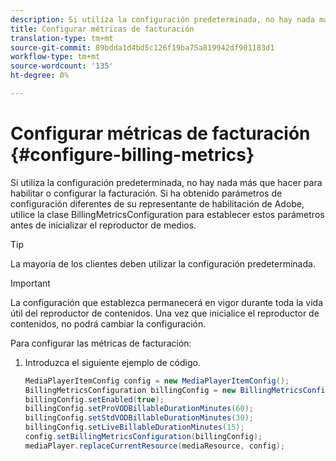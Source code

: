 ```yaml
---
description: Si utiliza la configuración predeterminada, no hay nada más que hacer para habilitar o configurar la facturación. Si ha obtenido parámetros de configuración diferentes de su representante de habilitación de Adobe, utilice la clase BillingMetricsConfiguration para establecer estos parámetros antes de inicializar el reproductor de medios.
title: Configurar métricas de facturación
translation-type: tm+mt
source-git-commit: 89bdda1d4bd5c126f19ba75a819942df901183d1
workflow-type: tm+mt
source-wordcount: '135'
ht-degree: 0%

---
```



# Configurar métricas de facturación {#configure-billing-metrics}

Si utiliza la configuración predeterminada, no hay nada más que hacer para habilitar o configurar la facturación. Si ha obtenido parámetros de configuración diferentes de su representante de habilitación de Adobe, utilice la clase BillingMetricsConfiguration para establecer estos parámetros antes de inicializar el reproductor de medios.

>[!TIP]
>
>La mayoría de los clientes deben utilizar la configuración predeterminada.

>[!IMPORTANT]
>
>La configuración que establezca permanecerá en vigor durante toda la vida útil del reproductor de contenidos. Una vez que inicialice el reproductor de contenidos, no podrá cambiar la configuración.

Para configurar las métricas de facturación:

1. Introduzca el siguiente ejemplo de código.

   ```java
   MediaPlayerItemConfig config = new MediaPlayerItemConfig(); 
   BillingMetricsConfiguration billingConfig = new BillingMetricsConfiguration(); 
   billingConfig.setEnabled(true); 
   billingConfig.setProVODBillableDurationMinutes(60); 
   billingConfig.setStdVODBillableDurationMinutes(30); 
   billingConfig.setLiveBillableDurationMinutes(15); 
   config.setBillingMetricsConfiguration(billingConfig); 
   mediaPlayer.replaceCurrentResource(mediaResource, config);
   ```

